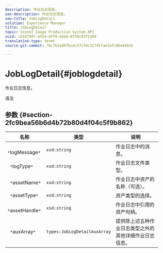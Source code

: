 ```yaml
---
description: 作业日志信息。
seo-description: 作业日志信息。
seo-title: JobLogDetail
solution: Experience Manager
title: JobLogDetail
topic: Scene7 Image Production System API
uuid: cb1879d7-a554-4ff0-bba0-0758c43f2a99
translation-type: tm+mt
source-git-commit: 7bc7b3a86fbcdc57cfdc31745fae3afc06e44b15

---
```



# JobLogDetail{#joblogdetail}

作业日志信息。

语法

## 参数 {#section-2fc9bea56b6d4b72b80d4f04c5f9b862}

| 名称 | 类型 | 说明 |
|---|---|---|
| ` *`logMessage`*` | `xsd:string` | 作业日志中的消息。 |
| ` *`logType`*` | `xsd:string` | 作业日志文件类型。 |
| ` *`assetName`*` | `xsd:string` | 作业日志中资产的名称（可选）。 |
| ` *`assetType`*` | `xsd:string` | 资产类型的选择。 |
| ` *`assetHandle`*` | `xsd:string` | 作业日志中引用的资产句柄。 |
| ` *`auxArray`*` | `types:JobLogDetailAuxArray` | 提供除上述五种作业日志类型之外的其他详细作业日志信息。 |

